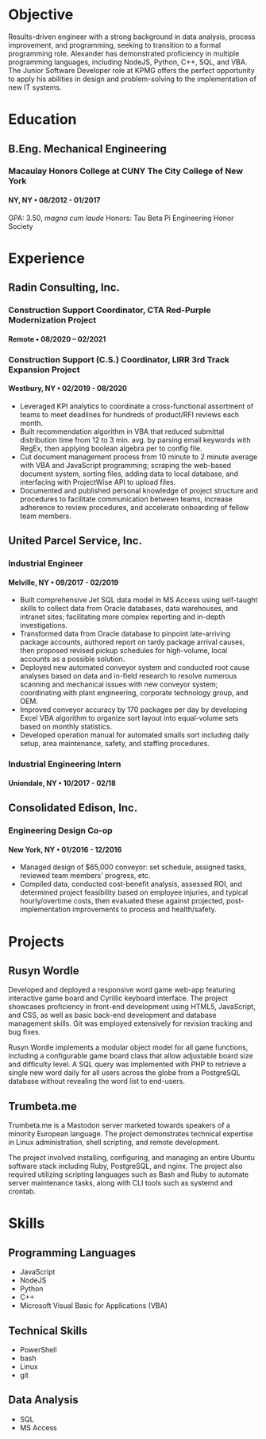 # Objective

Results-driven engineer with a strong background in data analysis, process improvement, and programming, seeking to transition to a formal programming role. Alexander has demonstrated proficiency in multiple programming languages, including NodeJS, Python, C++, SQL, and VBA. The Junior Software Developer role at KPMG offers the perfect opportunity to apply his abilities in design and problem-solving to the implementation of new IT systems.


#  Education

##  B.Eng. Mechanical Engineering
###  Macaulay Honors College at CUNY The City College of New York
####  NY, NY • 08/2012 - 01/2017
GPA: 3.50, *magna cum laude*
Honors: Tau Beta Pi Engineering Honor Society


# Experience

##  Radin Consulting, Inc.
###  Construction Support Coordinator, CTA Red-Purple Modernization Project
####  Remote • 08/2020 – 02/2021
###  Construction Support (C.S.) Coordinator, LIRR 3rd Track Expansion Project
####  Westbury, NY • 02/2019 - 08/2020

- Leveraged KPI analytics to coordinate a cross-functional assortment of teams to meet deadlines for hundreds of product/RFI reviews each month.
- Built recommendation algorithm in VBA that reduced submittal distribution time from 12 to 3 min. avg. by parsing email keywords with RegEx, then applying boolean algebra per to config file.
- Cut document management process from 10 minute to 2 minute average with VBA and JavaScript programming; scraping the web-based document system, sorting files, adding data to local database, and interfacing with ProjectWise API to upload files.
- Documented and published personal knowledge of project structure and procedures to facilitate communication between teams, increase adherence to review procedures, and accelerate onboarding of fellow team members.


##  United Parcel Service, Inc.
###  Industrial Engineer
####  Melville, NY • 09/2017 - 02/2019

- Built comprehensive Jet SQL data model in MS Access using self-taught skills to collect data from Oracle databases, data warehouses, and intranet sites; facilitating more complex reporting and in-depth investigations.
- Transformed data from Oracle database to pinpoint late-arriving package accounts, authored report on tardy package arrival causes, then proposed revised pickup schedules for high-volume, local accounts as a possible solution.
- Deployed new automated conveyor system and conducted root cause analyses based on data and in-field research to resolve numerous scanning and mechanical issues with new conveyor system; coordinating with plant engineering, corporate technology group, and OEM.
- Improved conveyor accuracy by 170 packages per day by developing Excel VBA algorithm to organize sort layout into equal-volume sets based on monthly statistics.
- Developed operation manual for automated smalls sort including daily setup, area maintenance, safety, and staffing procedures.


###  Industrial Engineering Intern
#### Uniondale, NY • 10/2017 - 02/18


## Consolidated Edison, Inc.
###  Engineering Design Co-op
####  New York, NY • 01/2016 - 12/2016

- Managed design of $65,000 conveyor: set schedule, assigned tasks, reviewed team members' progress, etc.
- Compiled data, conducted cost-benefit analysis, assessed ROI, and determined project feasibility based on employee injuries, and typical hourly/overtime costs, then evaluated these against projected, post-implementation improvements to process and health/safety.



#  Projects
##  Rusyn Wordle

Developed and deployed a responsive word game web-app featuring interactive game board and Cyrillic keyboard interface. The project showcases proficiency in front-end development using HTML5, JavaScript, and CSS, as well as basic back-end development and database management skills. Git was employed extensively for revision tracking and bug fixes.

Rusyn Wordle implements a modular object model for all game functions, including a configurable game board class that allow adjustable board size and difficulty level. A SQL query was implemented with PHP to retrieve a single new word daily for all users across the globe from a PostgreSQL database without revealing the word list to end-users.


##  Trumbeta.me

Trumbeta.me is a Mastodon server marketed towards speakers of a minority European language. The project demonstrates technical expertise in Linux administration, shell scripting, and remote development.

The project involved installing, configuring, and managing an entire Ubuntu software stack including Ruby, PostgreSQL, and nginx. The project also required utilizing scripting languages such as Bash and Ruby to automate server maintenance tasks, along with CLI tools such as systemd and crontab.



# Skills

## Programming Languages
- JavaScript
- NodeJS
- Python
- C++
- Microsoft Visual Basic for Applications (VBA)

## Technical Skills 
- PowerShell
- bash
- Linux
- git

## Data Analysis
- SQL
- MS Access
